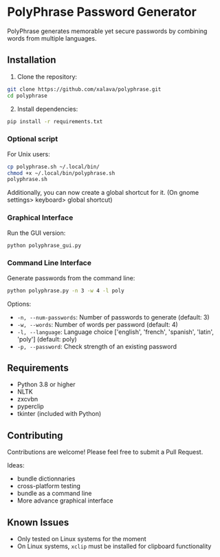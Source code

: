 # PolyPhrase Password Generator

PolyPhrase generates memorable yet secure passwords by combining words from multiple languages. 

## Installation

1. Clone the repository:
```bash
git clone https://github.com/xalava/polyphrase.git
cd polyphrase
```

2. Install dependencies:
```bash
pip install -r requirements.txt
```

### Optional script
For Unix users:
```bash
cp polyphrase.sh ~/.local/bin/
chmod +x ~/.local/bin/polyphrase.sh
polyphrase.sh 
```
Additionally, you can now create a global shortcut for it. (On gnome settings> keyboard> global shortcut)

### Graphical Interface

Run the GUI version:
```bash
python polyphrase_gui.py
```

### Command Line Interface

Generate passwords from the command line:
```bash
python polyphrase.py -n 3 -w 4 -l poly
```

Options:
- `-n, --num-passwords`: Number of passwords to generate (default: 3)
- `-w, --words`: Number of words per password (default: 4)
- `-l, --language`: Language choice ['english', 'french', 'spanish', 'latin', 'poly'] (default: poly)
- `-p, --password`: Check strength of an existing password

## Requirements

- Python 3.8 or higher
- NLTK
- zxcvbn
- pyperclip
- tkinter (included with Python)

## Contributing

Contributions are welcome! Please feel free to submit a Pull Request.

Ideas:
- bundle dictionnaries
- cross-platform testing
- bundle as a command line
- More advance graphical interface

## Known Issues
- Only tested on Linux systems for the moment
- On Linux systems, `xclip` must be installed for clipboard functionality